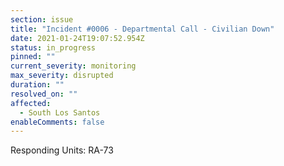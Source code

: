```yaml
---
section: issue
title: "Incident #0006 - Departmental Call - Civilian Down"
date: 2021-01-24T19:07:52.954Z
status: in_progress
pinned: ""
current_severity: monitoring
max_severity: disrupted
duration: ""
resolved_on: ""
affected:
  - South Los Santos
enableComments: false
---
```

Responding Units: RA-73